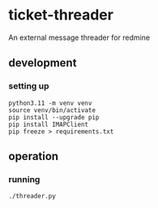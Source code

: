 # ticket-threader
An external message threader for redmine


## development

### setting up

```
python3.11 -m venv venv
source venv/bin/activate
pip install --upgrade pip
pip install IMAPClient
pip freeze > requirements.txt
```

## operation

### running

```
./threader.py
```